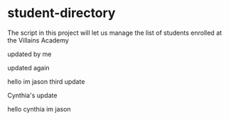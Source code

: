 # student-directory

The script in this project will let us manage the list of students enrolled at the Villains Academy

updated by me

updated again

hello im jason
third update

Cynthia's update

hello cynthia im jason
